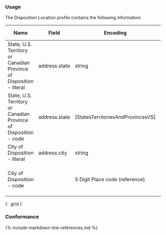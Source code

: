 ### Usage
The Disposition Location profile contains the following information:

| **Name** |  **Field**   |  **Encoding**  |  **IJE Field Name(s)**  |
| ---------------| ------------------------ | ------------- | ------------------- |
| State, U.S. Territory or Canadian Province of Disposition - literal| address.state | string | DISPSTATE |
| State, U.S. Territory or Canadian Province of Disposition - code | address.state  | [StatesTerritoriesAndProvincesVS] | DISPSTATECD |
| City of Disposition - literal | address.city | string | DISPCITY |
| City of Disposition - code |  <none> | 5 Digit Place code (reference) | DISPCITYCD  **not supported by library or IG ** |
{: .grid }


### Conformance

{% include markdown-link-references.md %}
